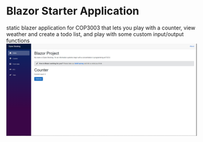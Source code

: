 # Blazor Starter Application
static blazer application for COP3003 that lets you play with a counter, view weather and create a todo list, and play with some custom input/output functions
![image](https://github.com/PhantomLeak/static-blazor-site/blob/main/Capture.PNG)
